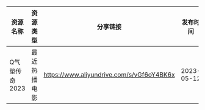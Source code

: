 | 资源名称      | 资源类型   | 分享链接                                      | 发布时间       |
| --------- | ------ | ----------------------------------------- | ---------- |
| Q气垫传奇2023 | 最近热播电影 | https://www.aliyundrive.com/s/vGf6oY4BK6x | 2023-05-12 |
